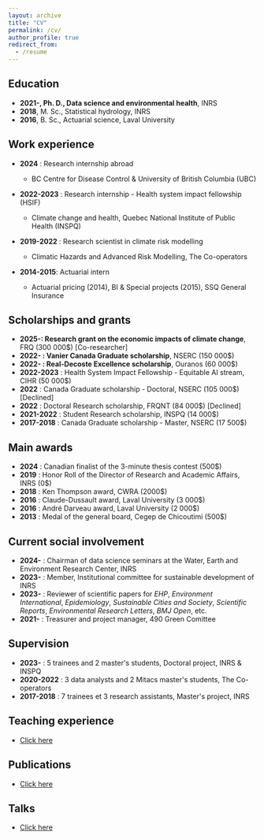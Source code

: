 ```yaml
---
layout: archive
title: "CV"
permalink: /cv/
author_profile: true
redirect_from:
  - /resume
---
```


Education
---------------
* **2021-, Ph. D., Data science and environmental health**, INRS
* **2018**, M. Sc., Statistical hydrology, INRS
* **2016**, B. Sc., Actuarial science, Laval University

Work experience
---------------

* **2024** : Research internship abroad
  * BC Centre for Disease Control & University of British Columbia (UBC)

* **2022-2023** : Research internship - Health system impact fellowship (HSIF)
  * Climate change and health, Quebec National Institute of Public Health (INSPQ)

* **2019-2022** : Research scientist in climate risk modelling
  * Climatic Hazards and Advanced Risk Modelling, The Co-operators

* **2014-2015**: Actuarial intern
  * Actuarial pricing (2014), BI & Special projects (2015), SSQ General Insurance


Scholarships and grants
---------------

* **2025-: Research grant on the economic impacts of climate change**, FRQ (300 000$) [Co-researcher]
* **2022- : Vanier Canada Graduate scholarship**, NSERC (150 000$)
* **2022- : Real-Decoste Excellence scholarship**, Ouranos (60 000$)
* **2022-2023** : Health System Impact Fellowship - Equitable AI stream, CIHR (50 000$)
* **2022** : Canada Graduate scholarship - Doctoral, NSERC (105 000$) [Declined]
* **2022** : Doctoral Research scholarship, FRQNT (84 000$) [Declined]
* **2021-2022** : Student Research scholarship, INSPQ (14 000$)
* **2017-2018** : Canada Graduate scholarship - Master, NSERC (17 500$)

Main awards
---------------
* **2024** : Canadian finalist of the 3-minute thesis contest (500$)
* **2019** : Honor Roll of the Director of Research and Academic Affairs, INRS (0$)
* **2018** : Ken Thompson award, CWRA (2000$)
* **2016** : Claude-Dussault award, Laval University (3 000$)
* **2016** : André Darveau award, Laval University (2 000$)
* **2013** : Medal of the general board, Cegep de Chicoutimi (500$)


Current social involvement
-------------------

* **2024-** : Chairman of data science seminars at the Water, Earth and Environment Research Center, INRS
* **2023-** : Member, Institutional committee for sustainable development of INRS
* **2023-** : Reviewer of scientific papers for *EHP*, *Environment International*, *Epidemiology*, *Sustainable Cities and Society*, *Scientific Reports*, *Environmental Research Letters*, *BMJ Open*, etc.
* **2021-** : Treasurer and project manager, 490 Green Comittee

Supervision
---------------

* **2023-** : 5 trainees and 2 master's students, Doctoral project, INRS & INSPQ
* **2020-2022** : 3 data analysts and 2 Mitacs master's students, The Co-operators
* **2017-2018** : 7 trainees et 3 research assistants, Master's project, INRS


Teaching experience
---------------

* [Click here](https://jeremieboudreault.github.io/teaching/)

Publications
---------------

* [Click here](https://jeremieboudreault.github.io/research/)

Talks
---------------

* [Click here](https://jeremieboudreault.github.io/talks/)
